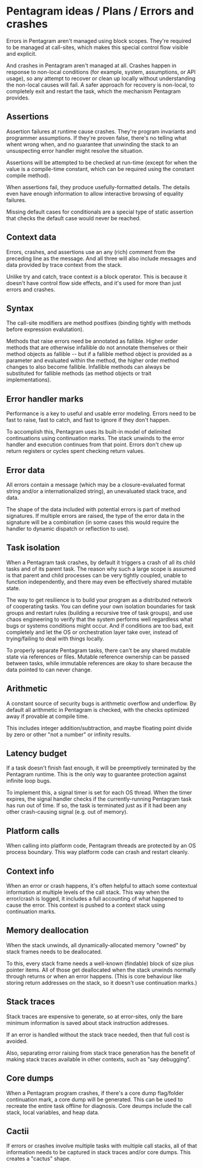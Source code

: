 # Pentagram ideas / Plans / Errors and crashes

Errors in Pentagram aren't managed using block scopes. They're required to be managed at call-sites, which makes this special control flow visible and explicit.

And crashes in Pentagram aren't managed at all. Crashes happen in response to non-local conditions (for example, system, assumptions, or API usage), so any attempt to recover or clean up locally without understanding the non-local causes will fail. A safer approach for recovery is non-local, to completely exit and restart the task, which the mechanism Pentagram provides.

## Assertions

Assertion failures at runtime cause crashes. They're program invariants and programmer assumptions. If they're proven false, there's no telling what whent wrong when, and no guarantee that unwinding the stack to an unsuspecting error handler might resolve the situation.

Assertions will be attempted to be checked at run-time (except for when the value is a compile-time constant, which can be required using the constant compile method).

When assertions fail, they produce usefully-formatted details. The details even have enough information to allow interactive browsing of equality failures.

Missing default cases for conditionals are a special type of static assertion that checks the default case would never be reached.

## Context data

Errors, crashes, and assertions use an any (rich) comment from the preceding line as the message. And all three will also include messages and data provided by trace context from the stack.

Unlike try and catch, trace context _is_ a block operator. This is because it doesn't have control flow side effects, and it's used for more than just errors and crashes.

## Syntax

The call-site modifiers are method postfixes (binding tightly with methods before expression evalutation).

Methods that raise errors need be annotated as fallible. Higher order methods that are otherwise infallible do not annotate themselves or their method objects as fallible -- but if a fallible method object is provided as a parameter and evaluated within the method, the higher order method changes to also become fallible. Infallible methods can always be substituted for fallible methods (as method objects or trait implementations).

## Error handler marks

Performance is a key to useful and usable error modeling. Errors need to be fast to raise, fast to catch, and fast to ignore if they don't happen.

To accomplish this, Pentagram uses its built-in model of delimited continuations using continuation marks. The stack unwinds to the error handler and execution continues from that point. Errors don't chew up return registers or cycles spent checking return values.

## Error data

All errors contain a message (which may be a closure-evaluated format string and/or a internationalized string), an unevaluated stack trace, and data.

The shape of the data included with potential errors is part of method signatures. If multiple errors are raised, the type of the error data in the signature will be a combination (in some cases this would require the handler to dynamic dispatch or reflection to use).

## Task isolation

When a Pentagram task crashes, by default it triggers a crash of all its child tasks and of its parent task. The reason why such a large scope is assumed is that parent and child processes can be very tightly coupled, unable to function independently, and there may even be effectively shared mutable state.

The way to get resilience is to build your program as a distributed network of cooperating tasks. You can define your own isolation boundaries for task groups and restart rules (building a recursive tree of task groups), and use chaos engineering to verify that the system performs well regardless what bugs or systems conditions might occur. And if conditions are too bad, exit completely and let the OS or orchestration layer take over, instead of trying/failing to deal with things locally.

To properly separate Pentagram tasks, there can't be any shared mutable state via references or files. Mutable reference ownership can be passed between tasks, while immutable references are okay to share because the data pointed to can never change.

## Arithmetic

A constant source of security bugs is arithmetic overflow and underflow. By default all arithmetic in Pentagram is checked, with the checks optimized away if provable at compile time.

This includes integer addition/subtraction, and maybe floating point divide by zero or other "not a number" or infinity results.

## Latency budget

If a task doesn't finish fast enough, it will be preemptively terminated by the Pentagram runtime. This is the only way to guarantee protection against infinite loop bugs.

To implement this, a signal timer is set for each OS thread. When the timer expires, the signal handler checks if the currently-running Pentagram task has run out of time. If so, the task is terminated just as if it had been any other crash-causing signal (e.g. out of memory).

## Platform calls

When calling into platform code, Pentagram threads are protected by an OS process boundary. This way platform code can crash and restart cleanly.

## Context info

When an error or crash happens, it's often helpful to attach some contextual information at multiple levels of the call stack. This way when the error/crash is logged, it includes a full accounting of what happened to cause the error. This context is pushed to a context stack using continuation marks.

## Memory deallocation

When the stack unwinds, all dynamically-allocated memory "owned" by stack frames needs to be deallocated.

To this, every stack frame needs a well-known (findable) block of size plus pointer items. All of those get deallocated when the stack unwinds normally through returns or when an error happens. (This is core behaviour like storing return addresses on the stack, so it doesn't use continuation marks.)

## Stack traces

Stack traces are expensive to generate, so at error-sites, only the bare minimum information is saved about stack instruction addresses.

If an error is handled without the stack trace needed, then that full cost is avoided.

Also, separating error raising from stack trace generation has the benefit of making stack traces available in other contexts, such as "say debugging".

## Core dumps

When a Pentagram program crashes, if there's a core dump flag/folder continuation mark, a core dump will be generated. This can be used to recreate the entire task offline for diagnosis. Core deumps include the call stack, local variables, and heap data.

## Cactii

If errors or crashes involve multiple tasks with multiple call stacks, all of that information needs to be captured in stack traces and/or core dumps. This creates a "cactus" shape.
